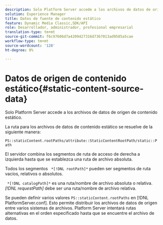 ```yaml
---
description: Solo Platform Server accede a los archivos de datos de origen de contenido estático.
solution: Experience Manager
title: Datos de fuente de contenido estático
feature: Dynamic Media Classic,SDK/API
role: Desarrollador, administrador, profesional empresarial
translation-type: tm+mt
source-git-commit: f6c97606d7a4209427316d7367013ad9585a5cae
workflow-type: tm+mt
source-wordcount: '128'
ht-degree: 0%

---
```



# Datos de origen de contenido estático{#static-content-source-data}

Solo Platform Server accede a los archivos de datos de origen de contenido estático.

La ruta para los archivos de datos de contenido estático se resuelve de la siguiente manera:

`PS::staticContent.rootPaths/attribute::StaticContentRootPath/static::Path`

El servidor combina los segmentos de ruta de acceso de derecha a izquierda hasta que se establezca una ruta de archivo absoluta.

Todos los segmentos ` *[!DNL rootPath]*` pueden ser segmentos de ruta vacíos, relativos o absolutos.

` *[!DNL catalogPath]*` es una ruta/nombre de archivo absoluta o relativa. *[!DNL requestPath]* debe ser una ruta/nombre de archivo relativa.

Se pueden definir varios valores `PS::staticContent.rootPaths` en [!DNL PlatformServer.conf]. Esto permite distribuir los archivos de datos de origen entre varios sistemas de archivos. Platform Server intentará rutas alternativas en el orden especificado hasta que se encuentre el archivo de datos.
